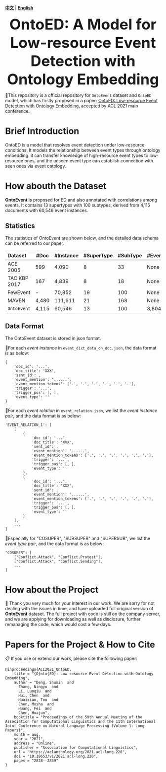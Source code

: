 [**中文**](https://github.com/231sm/Reasoning_In_EE/blob/main/README_CN.md) | [**English**](https://github.com/231sm/Reasoning_In_EE/blob/main/README.md)

<p align="center">
  	<font size=7><strong>OntoED: A Model for Low-resource Event Detection with Ontology Embedding</strong></font>
</p>


🍎This repository is a official repository for $\texttt{OntoEvent}$ dataset and  $\texttt{OntoED}$  model, which has firstly proposed in a paper: [OntoED: Low-resource Event Detection with Ontology Embedding](https://arxiv.org/pdf/2105.10922.pdf), accepted by ACL 2021 main conference. 

# Brief Introduction
OntoED is a model that resolves event detection under low-resource conditions. It models the relationship between event types through ontology embedding: it can transfer knowledge of high-resource event types to low-resource ones, and the unseen event type can establish connection with seen ones via event ontology.

# How abouth the Dataset
**OntoEvent**  is proposed for ED and also annotated with correlations among events. It contains 13 supertypes with 100 subtypes, derived from 4,115 documents with 60,546 event instances. 

## Statistics
The statistics of OntoEvent are shown below, and the detailed data schema can be referred to our paper. 

Dataset 		| #Doc | #Instance | #SuperType | #SubType | #EventCorrelation |
| :----------------- | ---------------- | ---------------- | ---------------- | ---------------- | ---------------- |
ACE 2005 		| 599 | 4,090 | 8 | 33 | None |
TAC KBP 2017 	| 167 | 4,839 | 8 | 18  | None |
FewEvent 		      | - | 70,852 | 19 | 100  | None |
MAVEN 			| 4,480 | 111,611 | 21 | 168  | None |
$\texttt{OntoEvent}$	| 4,115 | 60,546 | 13 | 100 | 3,804 |

## Data Format
The OntoEvent dataset is stored in json format.

🍒For each *event instance* in ```event_dict_data_on_doc.json```, the data format is as below:

```
{
	'doc_id': '...', 
	'doc_title': 'XXX', 
	'sent_id': , 
	'event_mention': '......', 
	'event_mention_tokens': ['.', '.', '.', '.', '.', '.'], 
	'trigger': '...', 
	'trigger_pos': [, ], 
	'event_type': ''
}
```
🍒For each *event relation* in ```event_relation.json```, we list the *event instance pair*, and the data format is as below:

```
'EVENT_RELATION_1': [ 
    [
        {
        	'doc_id': '...', 
        	'doc_title': 'XXX', 
        	'sent_id': , 
        	'event_mention': '......', 
        	'event_mention_tokens': ['.', '.', '.', '.', '.', '.'], 
        	'trigger': '...', 
        	'trigger_pos': [, ], 
        	'event_type': ''
        }, 
        {
        	'doc_id': '...', 
        	'doc_title': 'XXX', 
        	'sent_id': , 
        	'event_mention': '......', 
        	'event_mention_tokens': ['.', '.', '.', '.', '.', '.'], 
        	'trigger': '...', 
        	'trigger_pos': [, ], 
        	'event_type': ''
        }
    ], 
    ...
]
```
🍒Especially for "COSUPER", "SUBSUPER" and "SUPERSUB", we list the *event type pair*, and the data format is as below:

```
"COSUPER": [
    ["Conflict.Attack", "Conflict.Protest"], 
    ["Conflict.Attack", "Conflict.Sending"], 
    ...
]
```



# How about the Project
🤗 Thank you very much for your interest in our work. 
We are sorry for not dealing with the issues in time, and have uploaded full original version of **OntoEvent** dataset. The full project with code is still on the company server, and we are applying for downloading as well as disclosure, further remanaging the code, which would cost a few days. 


# Papers for the Project & How to Cite
📋 If you use or extend our work, please cite the following paper:

```
@inproceedings{ACL2021_OntoED,
    title = "{O}nto{ED}: Low-resource Event Detection with Ontology Embedding",
    author = "Deng, Shumin  and
      Zhang, Ningyu  and
      Li, Luoqiu  and
      Hui, Chen  and
      Huaixiao, Tou  and
      Chen, Mosha  and
      Huang, Fei  and
      Chen, Huajun",
    booktitle = "Proceedings of the 59th Annual Meeting of the Association for Computational Linguistics and the 11th International Joint Conference on Natural Language Processing (Volume 1: Long Papers)",
    month = aug,
    year = "2021",
    address = "Online",
    publisher = "Association for Computational Linguistics",
    url = "https://aclanthology.org/2021.acl-long.220",
    doi = "10.18653/v1/2021.acl-long.220",
    pages = "2828--2839"
}
```
